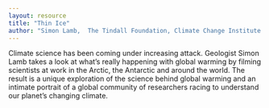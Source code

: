 ```yaml
---
layout: resource
title: "Thin Ice"
author: "Simon Lamb,  The Tindall Foundation, Climate Change Institute , Andrill, New Zealand Antarctic Research Institute"
---
```


Climate science has been coming under increasing attack. Geologist Simon Lamb takes a look at what’s really happening with global warming by filming scientists at work in the Arctic, the Antarctic and around the world. The result is a unique exploration of the science behind global warming and an intimate portrait of a global community of researchers racing to understand our planet’s changing climate.
